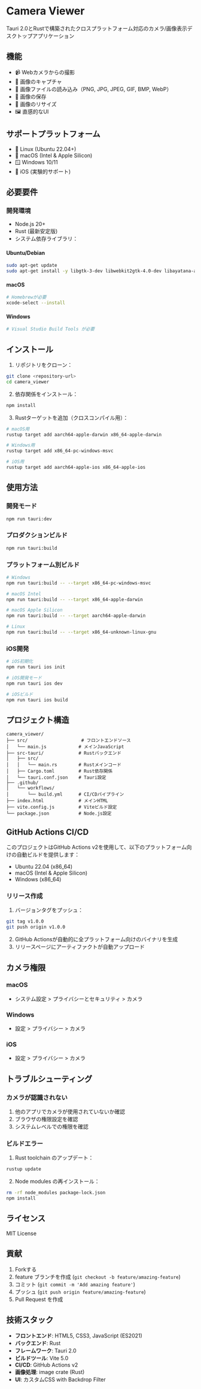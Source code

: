 # Camera Viewer

Tauri 2.0とRustで構築されたクロスプラットフォーム対応のカメラ/画像表示デスクトップアプリケーション

## 機能

- 📹 Webカメラからの撮影
- 📸 画像のキャプチャ
- 📂 画像ファイルの読み込み（PNG, JPG, JPEG, GIF, BMP, WebP）
- 💾 画像の保存
- 🔄 画像のリサイズ
- 🖼️ 直感的なUI

## サポートプラットフォーム

- 🐧 Linux (Ubuntu 22.04+)
- 🍎 macOS (Intel & Apple Silicon)
- 🪟 Windows 10/11
- 📱 iOS (実験的サポート)

## 必要要件

### 開発環境

- Node.js 20+
- Rust (最新安定版)
- システム依存ライブラリ：

#### Ubuntu/Debian
```bash
sudo apt-get update
sudo apt-get install -y libgtk-3-dev libwebkit2gtk-4.0-dev libayatana-appindicator3-dev librsvg2-dev
```

#### macOS
```bash
# Homebrewが必要
xcode-select --install
```

#### Windows
```bash
# Visual Studio Build Tools が必要
```

## インストール

1. リポジトリをクローン：
```bash
git clone <repository-url>
cd camera_viewer
```

2. 依存関係をインストール：
```bash
npm install
```

3. Rustターゲットを追加（クロスコンパイル用）：
```bash
# macOS用
rustup target add aarch64-apple-darwin x86_64-apple-darwin

# Windows用
rustup target add x86_64-pc-windows-msvc

# iOS用
rustup target add aarch64-apple-ios x86_64-apple-ios
```

## 使用方法

### 開発モード

```bash
npm run tauri:dev
```

### プロダクションビルド

```bash
npm run tauri:build
```

### プラットフォーム別ビルド

```bash
# Windows
npm run tauri:build -- --target x86_64-pc-windows-msvc

# macOS Intel
npm run tauri:build -- --target x86_64-apple-darwin

# macOS Apple Silicon
npm run tauri:build -- --target aarch64-apple-darwin

# Linux
npm run tauri:build -- --target x86_64-unknown-linux-gnu
```

### iOS開発

```bash
# iOS初期化
npm run tauri ios init

# iOS開発モード
npm run tauri ios dev

# iOSビルド
npm run tauri ios build
```

## プロジェクト構造

```
camera_viewer/
├── src/                    # フロントエンドソース
│   └── main.js            # メインJavaScript
├── src-tauri/             # Rustバックエンド
│   ├── src/
│   │   └── main.rs        # Rustメインコード
│   ├── Cargo.toml         # Rust依存関係
│   └── tauri.conf.json    # Tauri設定
├── .github/
│   └── workflows/
│       └── build.yml      # CI/CDパイプライン
├── index.html             # メインHTML
├── vite.config.js         # Viteビルド設定
└── package.json           # Node.js設定
```

## GitHub Actions CI/CD

このプロジェクトはGitHub Actions v2を使用して、以下のプラットフォーム向けの自動ビルドを提供します：

- Ubuntu 22.04 (x86_64)
- macOS (Intel & Apple Silicon)
- Windows (x86_64)

### リリース作成

1. バージョンタグをプッシュ：
```bash
git tag v1.0.0
git push origin v1.0.0
```

2. GitHub Actionsが自動的に全プラットフォーム向けのバイナリを生成
3. リリースページにアーティファクトが自動アップロード

## カメラ権限

### macOS
- システム設定 > プライバシーとセキュリティ > カメラ

### Windows
- 設定 > プライバシー > カメラ

### iOS
- 設定 > プライバシー > カメラ

## トラブルシューティング

### カメラが認識されない
1. 他のアプリでカメラが使用されていないか確認
2. ブラウザの権限設定を確認
3. システムレベルでの権限を確認

### ビルドエラー
1. Rust toolchain のアップデート：
```bash
rustup update
```

2. Node modules の再インストール：
```bash
rm -rf node_modules package-lock.json
npm install
```

## ライセンス

MIT License

## 貢献

1. Forkする
2. feature ブランチを作成 (`git checkout -b feature/amazing-feature`)
3. コミット (`git commit -m 'Add amazing feature'`)
4. プッシュ (`git push origin feature/amazing-feature`)
5. Pull Request を作成

## 技術スタック

- **フロントエンド**: HTML5, CSS3, JavaScript (ES2021)
- **バックエンド**: Rust
- **フレームワーク**: Tauri 2.0
- **ビルドツール**: Vite 5.0
- **CI/CD**: GitHub Actions v2
- **画像処理**: image crate (Rust)
- **UI**: カスタムCSS with Backdrop Filter